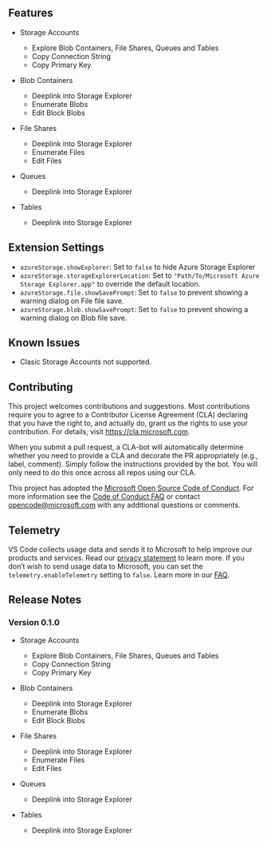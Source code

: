 

## Features
- Storage Accounts
  - Explore Blob Containers, File Shares, Queues and Tables
  - Copy Connection String
  - Copy Primary Key

- Blob Containers
  - Deeplink into Storage Explorer
  - Enumerate Blobs
  - Edit Block Blobs

- File Shares
  - Deeplink into Storage Explorer
  - Enumerate Files
  - Edit Files

- Queues
  - Deeplink into Storage Explorer

- Tables
  - Deeplink into Storage Explorer

## Extension Settings

* `azureStorage.showExplorer`: Set to `false` to hide Azure Storage Explorer
* `azureStorage.storageExplorerLocation`: Set to `"Path/To/Microsoft Azure Storage Explorer.app"` to override the default location.
* `azureStorage.file.showSavePrompt`: Set to `false` to prevent showing a warning dialog on File file save.
* `azureStorage.blob.showSavePrompt`: Set to `false` to prevent showing a warning dialog on Blob file save.

## Known Issues

- Clasic Storage Accounts not supported.

## Contributing

This project welcomes contributions and suggestions.  Most contributions require you to agree to a
Contributor License Agreement (CLA) declaring that you have the right to, and actually do, grant us
the rights to use your contribution. For details, visit https://cla.microsoft.com.

When you submit a pull request, a CLA-bot will automatically determine whether you need to provide
a CLA and decorate the PR appropriately (e.g., label, comment). Simply follow the instructions
provided by the bot. You will only need to do this once across all repos using our CLA.

This project has adopted the [Microsoft Open Source Code of Conduct](https://opensource.microsoft.com/codeofconduct/).
For more information see the [Code of Conduct FAQ](https://opensource.microsoft.com/codeofconduct/faq/) or
contact [opencode@microsoft.com](mailto:opencode@microsoft.com) with any additional questions or comments.

## Telemetry
VS Code collects usage data and sends it to Microsoft to help improve our products and services. Read our [privacy statement](https://go.microsoft.com/fwlink/?LinkID=528096&clcid=0x409) to learn more. If you don’t wish to send usage data to Microsoft, you can set the `telemetry.enableTelemetry` setting to `false`. Learn more in our [FAQ](https://code.visualstudio.com/docs/supporting/faq#_how-to-disable-telemetry-reporting).

## Release Notes

### Version 0.1.0

- Storage Accounts
  - Explore Blob Containers, File Shares, Queues and Tables
  - Copy Connection String
  - Copy Primary Key

- Blob Containers
  - Deeplink into Storage Explorer
  - Enumerate Blobs
  - Edit Block Blobs

- File Shares
  - Deeplink into Storage Explorer
  - Enumerate Files
  - Edit Files

- Queues
  - Deeplink into Storage Explorer

- Tables
  - Deeplink into Storage Explorer
